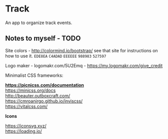 # Track

An app to organize track events.

## Notes to myself - TODO

Site colors - http://colormind.io/bootstrap/ see that site for instructions on
how to use it. `EDE8EA` `C4ADAD` `EEEEEE` `988983` `527597`

Logo maker - logomakr.com/5U2Emq - https://my.logomakr.com/give_credit

Minimalist CSS frameworks:


**<https://picnicss.com/documentation>**  
https://minicss.org/docs  
http://beauter.outboxcraft.com/  
https://cmroanirgo.github.io/inviscss/  
https://vitalcss.com/

**Icons**

https://iconsvg.xyz/  
https://loading.io/



